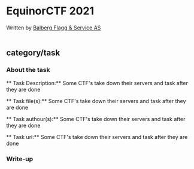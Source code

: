 # EquinorCTF 2021

Written by [Balberg Flagg & Service AS](https://ctftime.org/team/152116)
<br>
<br>

## category/task
### About the task
** Task Description:**
Some CTF's take down their servers and task after they are done

** Task file(s):**
Some CTF's take down their servers and task after they are done

** Task authour(s):**
Some CTF's take down their servers and task after they are done

** Task url:**
Some CTF's take down their servers and task after they are done

### Write-up